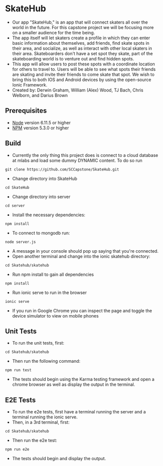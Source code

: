# SkateHub
* Our app "SkateHub," is an app that will connect skaters all over the world in the future. For this capstone project we will be focusing more on a smaller audience for the time being.
* The app itself will let skaters create a profile in which they can enter basic information about themselves, add friends, find skate spots in their area, and socialize, as well as interact with other local skaters in their area. Skateboarders don't have a set spot they skate, part of the skateboarding world is to venture out and find hidden spots.
* This app will allow users to post these spots with a coordinate location for others to travel to. Users will be able to see what spots their friends are skating and invite their friends to come skate that spot. We wish to bring this to both IOS and Android devices by using the open-source Ionic Framework.
* Created by: Derwin Graham, William (Alex) Wood, TJ Bach, Chris Welborn, and Darius Brown

## Prerequisites
* [Node](https://nodejs.org/en/) version 6.11.5 or higher
* [NPM](https://www.npmjs.com/) version 5.3.0 or higher

## Build
* Currently the only thing this project does is connect to a cloud database at mlabs and load some dummy DYNAMIC content. To do so run
```
git clone https://github.com/SCCapstone/SkateHub.git
```
* Change directory into SkateHub
```
cd SkateHub
```
* Change directory into server
```
cd server
```
* Install the necessary dependencies:
```
npm install
```
* To connect to mongodb run:
```
node server.js
```
* A message in your console should pop up saying that you're connected.
* Open another terminal and change into the ionic skatehub directory:
```
cd Skatehub/skatehub
```
* Run npm install to gain all dependencies
```
npm install
```
* Run ionic serve to run in the browser
```
ionic serve
```
* If you run in Google Chrome you can inspect the page and toggle the device simulator to view on mobile phones

## Unit Tests

* To run the unit tests, first:
```
cd Skatehub/skatehub
```
* Then run the following command:
```
npm run test
```
* The tests should begin using the Karma testing framework and open a chrome browser as well as display the output in the terminal.

## E2E Tests

* To run the e2e tests, first have a terminal running the server and a terminal running the ionic serve.
* Then, in a 3rd terminal, first:
```
cd Skatehub/skatehub
```
* Then run the e2e test:
```
npm run e2e
```
* The tests should begin and display the output.
